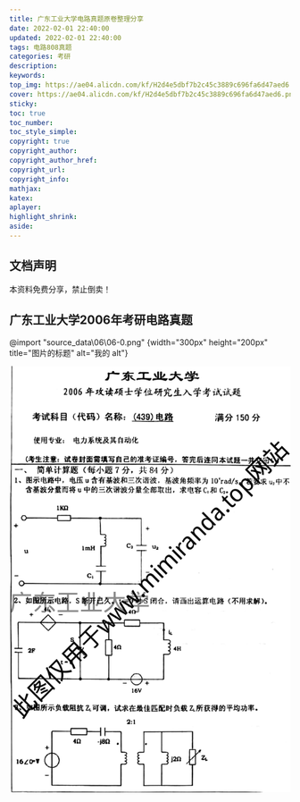 ```yaml
---
title: 广东工业大学电路真题原卷整理分享
date: 2022-02-01 22:40:00
updated: 2022-02-01 22:40:00
tags: 电路808真题
categories: 考研
description: 
keywords:
top_img: https://ae04.alicdn.com/kf/H2d4e5dbf7b2c45c3889c696fa6d47aed6.png
cover: https://ae04.alicdn.com/kf/H2d4e5dbf7b2c45c3889c696fa6d47aed6.png
sticky:
toc: true
toc_number: 
toc_style_simple: 
copyright: true
copyright_author:
copyright_author_href:
copyright_url:
copyright_info:
mathjax:
katex:
aplayer:
highlight_shrink:
aside:
---
```


## 文档声明

本资料免费分享，禁止倒卖！

## 广东工业大学2006年考研电路真题

@import "source\_data\06\06-0.png" {width="300px" height="200px" title="图片的标题" alt="我的 alt"}

![06-0](https://github.com/miranda0111/hexo_mytk/blob/main/source/_data/06/06-0.png)